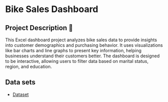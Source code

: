 # Bike Sales Dashboard

## Project Description 🚴
This Excel dashboard project analyzes bike sales data to provide insights into customer demographics and purchasing behavior. It uses visualizations like bar charts and line graphs to present key information, helping businesses understand their customers better. The dashboard is designed to be interactive, allowing users to filter data based on marital status, region, and education.
## Data sets
- <a href="">Dataset</a>
